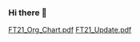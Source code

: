 ### Hi there 👋

[FT21_Org_Chart.pdf](https://github.com/Astronitium/astronitium/blob/main/FT21%20Org%20Chart%20(cut%20out).pdf)
[FT21_Update.pdf](https://github.com/Astronitium/astronitium/blob/main/FTM%20Update%20%231.pdf)


